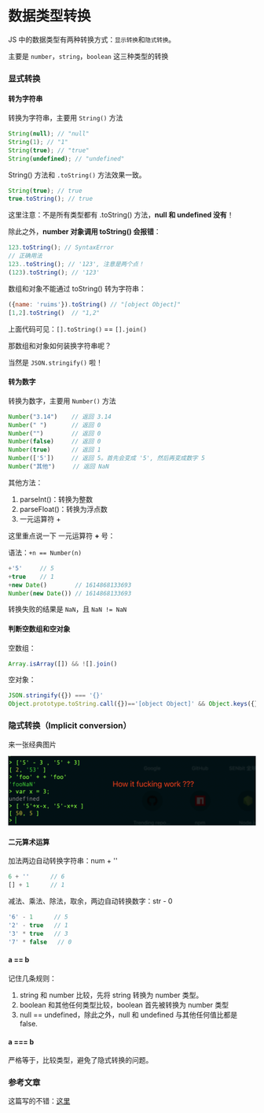 # 数据类型转换

JS 中的数据类型有两种转换方式：`显示转换`和`隐式转换`。

主要是 `number`，`string`，`boolean` 这三种类型的转换

### 显式转换

#### 转为字符串

转换为字符串，主要用 `String()` 方法

```js
String(null); // "null"
String(1); // "1"
String(true); // "true"
String(undefined); // "undefined"
```

String() 方法和 `.toString()` 方法效果一致。

```js
String(true); // true
true.toString(); // true
```

这里注意：不是所有类型都有 .toString() 方法，**null 和 undefined 没有**！

除此之外，**number 对象调用 toString() 会报错**：

```js
123.toString(); // SyntaxError
// 正确用法
123..toString(); // '123', 注意是两个点！
(123).toString(); // '123'
```

数组和对象不能通过 toString() 转为字符串：

```js
({name: 'ruims'}).toString() // "[object Object]"
[1,2].toString()  // "1,2"
```

上面代码可见：`[].toString()` == `[].join()`

那数组和对象如何装换字符串呢？

当然是 `JSON.stringify()` 啦！

#### 转为数字

转换为数字，主要用 `Number()` 方法

```js
Number("3.14")    // 返回 3.14
Number(" ")       // 返回 0
Number("")        // 返回 0
Number(false)     // 返回 0
Number(true)      // 返回 1
Number(['5'])     // 返回 5。首先会变成 '5', 然后再变成数字 5
Number("其他")     // 返回 NaN
```

其他方法：

1. parseInt()：转换为整数
2. parseFloat()：转换为浮点数
3. 一元运算符 +

这里重点说一下 一元运算符 **+** 号：

语法：`+n == Number(n)`

```js
+'5'     // 5
+true    // 1
+new Date()        // 1614868133693
Number(new Date()) // 1614868133693
```

转换失败的结果是 `NaN`，且 `NaN != NaN`


#### 判断空数组和空对象

空数组：

```js
Array.isArray([]) && ![].join()
```

空对象：

```js
JSON.stringify({}) === '{}'
Object.prototype.toString.call({})=='[object Object]' && Object.keys({}).length === 0
```

### 隐式转换（Implicit conversion）

来一张经典图片

![xgE7zB8](../image/xgE7zB8.png)
#### 二元算术运算

加法两边自动转换字符串：num + ''

```js
6 + ''      // 6
[] + 1      // 1
```

减法、乘法、除法，取余，两边自动转换数字：str - 0

```js
'6' - 1      // 5
'2' - true   // 1
'3' * true   // 3
'7' * false   // 0
```
#### a == b

记住几条规则：

1. string 和 number 比较，先将 string 转换为 number 类型。
2. boolean 和其他任何类型比较，boolean 首先被转换为 number 类型
3. null == undefined，除此之外，null 和 undefined 与其他任何值比都是 false.

#### a === b

严格等于，比较类型，避免了隐式转换的问题。

### 参考文章

这篇写的不错：[这里](https://chinese.freecodecamp.org/news/javascript-implicit-type-conversion/)